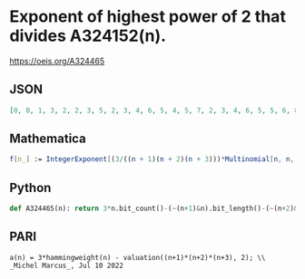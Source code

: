 # Exponent of highest power of 2 that divides A324152\(n\)\.
https://oeis.org/A324465
## JSON
```JSON
[0, 0, 1, 3, 2, 2, 3, 5, 2, 3, 4, 6, 5, 4, 5, 7, 2, 3, 4, 6, 5, 5, 6, 8, 5, 6, 7, 9, 8, 6, 7, 9, 2, 3, 4, 6, 5, 5, 6, 8, 5, 6, 7, 9, 8, 7, 8, 10, 5, 6, 7, 9, 8, 8, 9, 11, 8, 9, 10, 12, 11, 8, 9, 11, 2, 3, 4, 6, 5, 5, 6, 8, 5, 6, 7, 9, 8, 7, 8, 10, 5, 6, 7, 9]
```
## Mathematica
```Mathematica
f[n_] := IntegerExponent[(3/((n + 1)(n + 2)(n + 3)))*Multinomial[n, n, n, n], 2]; f[0] = 0; Array[f, 84, 0] (* _Robert G. Wilson v_, Mar 01 2019 *)
```
## Python
```Python
def A324465(n): return 3*n.bit_count()-(~(n+1)&n).bit_length()-(~(n+2)&n+1).bit_length()-(~(n+3)&n+2).bit_length() if n else 0 # _Chai Wah Wu_, Jul 10 2022
```
## PARI
```PARI
a(n) = 3*hammingweight(n) - valuation((n+1)*(n+2)*(n+3), 2); \\ _Michel Marcus_, Jul 10 2022
```
